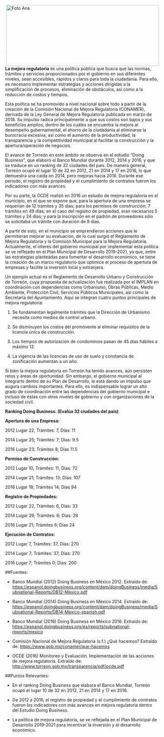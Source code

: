 <p>
   <a title="ir a Otras Publicaciones" href="http://www.trcimplan.gob.mx/autores/ana-luisa-pacheco-meraz.html"><img class="img-responsive contenido-imagen" src="../imagenes/128/lic-ana-luisa-pacheco-meraz-top2.png" align="right" alt="Foto Ana" width="500" height="200"></a>

</p>

</br></br></br></br></br></br></br></br>

---

**La mejora regulatoria** es una política pública que busca que las normas, trámites y servicios proporcionados por el gobierno en sus diferentes niveles, sean accesibles, rápidos y claros para toda la ciudadanía. Para ello, es necesario implementar estrategias y acciones dirigidas a la simplificación de procesos, eliminación de obstáculos, así como a la reducción de costos y tiempos.

Esta política se ha promovido a nivel nacional sobre todo a partir de la creación de la Comisión Nacional de Mejora Regulatoria (CONAMER), derivada de la Ley General de Mejora Regulatoria publicada en marzo de 2018. Su impulso radica principalmente a que sus costos son bajos y sus beneficios amplios, dentro de los cuáles se encuentra la mejora al desempeño gubernamental, el ahorro de la ciudadanía al eliminarse la burocracia excesiva, así como el aumento de la productividad, la transparencia y la competitividad municipal al facilitar la construcción y la apertura/operación de negocios.

El avance de Torreón en este ámbito se observa en el estudio “Doing Business”, que elaboró el Banco Mundial durante 2012, 2014 y 2016, y que se traduce en un ranking de 32 ciudades del país. De manera general, Torreón ocupó el lugar 10 de 32 en 2012, 21 en 2014 y 17 en 2016, lo que demuestra una caída en 2014, pero mejoras hacia 2016. Durante ese periodo, el registro de propiedad y el cumplimiento de contratos fueron los indicadores con más avances.

Por su parte, la OCDE realizó en 2016 un estudio de mejora regulatoria en el municipio, en el que se expone que, para la apertura de una empresa se requerían de 12 trámites y 35 días; para los permisos de construcción, 7 trámites en 49 días; en el caso del registro de propiedad, eran necesarios 5 trámites y 24 días; y para la inscripción en el padrón de proveedores sólo se solicitaba un trámite con duración de 9 días.

A partir de esto, en el municipio se emprendieron acciones que le permitieran mejorar su evaluación, de lo cual surgió el Reglamento de Mejora Regulatoria y la Comisión Municipal para la Mejora Regulatoria. Actualmente, el interés del gobierno municipal por implementar esta política se ve reflejado en el Plan Municipal de Desarrollo 2019-2021, ya que, entre las estrategias planteadas para fomentar el desarrollo económico, se tiene la creación de un marco regulatorio que optimice el proceso de apertura de empresas y facilite la inversión local y extranjera.

Un ejemplo actual es el Reglamento de Desarrollo Urbano y Construcción de Torreón, cuya propuesta de actualización fue realizada por el IMPLAN en coordinación con dependencias como Urbanismo, Obras Públicas, Medio Ambiente, Protección Civil, Servicios Públicos Municipales, así como la Secretaría del Ayuntamiento. Aquí se integran cuatro puntos principales de mejora regulatoria:

1. Se fundamentan legalmente trámites que la Dirección de Urbanismo necesita como medios de control urbano.

2. Se disminuyen los costos del promovente al eliminar requisitos de la licencia única de construcción.

3. Los tiempos de autorización de condominios pasan de 45 días hábiles a máximo 12.

4. La vigencia de las licencias de uso de suelo y constancia de zonificación aumentan a un año.

Si bien la mejora regulatoria en Torreón ha tenido avances, aún persisten retos y áreas de oportunidad. Sin embargo, el gobierno municipal al integrarlo dentro de su Plan de Desarrollo, le está dando un impulso que augura cambios importantes. Para ello, es indispensable lograr un alto grado de coordinación entre las dependencias del gobierno municipal e incluso de éstas con otros niveles de gobierno y con organizaciones de la sociedad civil.


**Ranking Doing Business. (Evalúa 32 ciudades del país)**

**Apertura de una Empresa:**

2012
Lugar 22, Trámites: 7, Días: 11

2014
Lugar 25; Trámites: 7; Días: 9.5

2016
Lugar 23; Trámites 8; Días 11.5

**Permiso de Construcción:**

2012
Lugar 10, Trámites: 11, Días: 72

2014
Lugar 21; Trámites: 13; Días: 107

2016
Lugar 18; Trámites 14; Días 94

**Registro de Propiedades:**

2012
Lugar 22, Trámites: 6, Días: 33

2014
Lugar 26; Trámites: 6; Días: 28

2016
Lugar 21; Trámites 6; Días 24

**Ejecución de Contratos:**

2012
Lugar 7, Trámites: 37, Días: 270

2014
Lugar 7; Trámites: 37; Días: 270

2016
Lugar 7; Trámites 0; Días: 200

##Fuentes:

- Banco Mundial (2012) Doing Business en México 2012. Extraído de: https://espanol.doingbusiness.org/content/dam/doingBusiness/media/Subnational-Reports/DB12-Mexico.pdf

- Banco Mundial (2014) Doing Business en México 2014. Extraído de: https://espanol.doingbusiness.org/content/dam/doingBusiness/media/Subnational-Reports/DB14-Mexico-spanish.pdf

- Banco Mundial (2016) Doing Business en México 2016. Extraído de: https://espanol.doingbusiness.org/es/reports/subnational-reports/mexico

- Comisión Nacional de Mejora Regulatoria (s.f.) ¿Qué hacemos? Extraído de: https://www.gob.mx/conamer/que-hacemos

- OCDE (2016) Monitoreo y Evaluación. Implementación de las acciones de mejora regulatoria. Extraído de: http://www.torreon.gob.mx/transparencia/pdf/ocde.pdf

##Puntos Relevantes:

- En el ranking Doing Business que elabora el Banco Mundial, Torreón ocupó el lugar 10 de 32 en 2012, 21 en 2014 y 17 en 2016.

- De 2012 a 2016, el registro de propiedad y el cumplimiento de contratos fueron los indicadores con más avances en mejora regulatoria dentro del Estudio Doing Business.

- La política de mejora regulatoria, se ve reflejada en el Plan Municipal de Desarrollo 2019-2021 para incentivar la inversión y el desarrollo económico.
